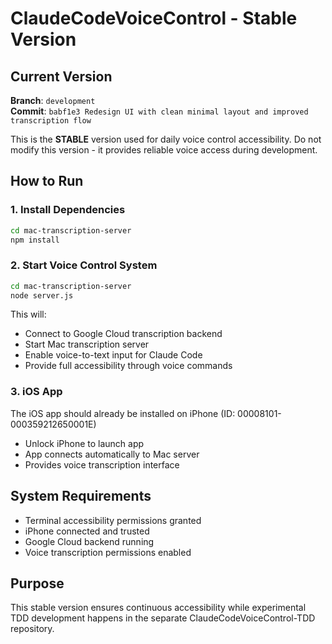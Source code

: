 # ClaudeCodeVoiceControl - Stable Version

## Current Version
**Branch**: `development`  
**Commit**: `babf1e3 Redesign UI with clean minimal layout and improved transcription flow`

This is the **STABLE** version used for daily voice control accessibility. Do not modify this version - it provides reliable voice access during development.

## How to Run

### 1. Install Dependencies
```bash
cd mac-transcription-server
npm install
```

### 2. Start Voice Control System
```bash
cd mac-transcription-server
node server.js
```

This will:
- Connect to Google Cloud transcription backend
- Start Mac transcription server
- Enable voice-to-text input for Claude Code
- Provide full accessibility through voice commands

### 3. iOS App
The iOS app should already be installed on iPhone (ID: 00008101-000359212650001E)
- Unlock iPhone to launch app
- App connects automatically to Mac server
- Provides voice transcription interface

## System Requirements
- Terminal accessibility permissions granted
- iPhone connected and trusted
- Google Cloud backend running
- Voice transcription permissions enabled

## Purpose
This stable version ensures continuous accessibility while experimental TDD development happens in the separate ClaudeCodeVoiceControl-TDD repository.